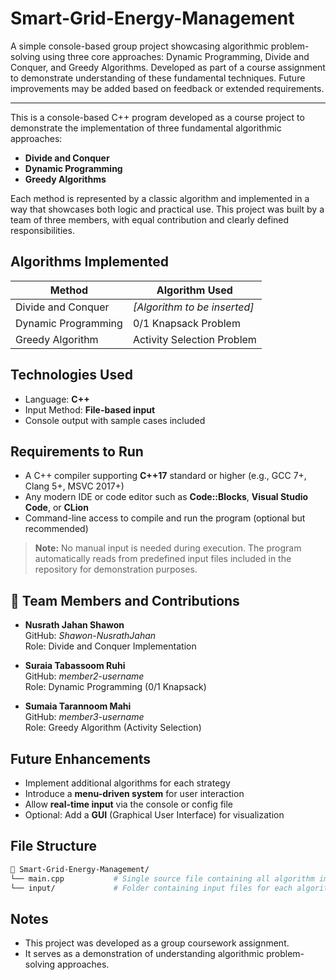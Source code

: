 # Smart-Grid-Energy-Management
A simple console-based group project showcasing algorithmic problem-solving using three core approaches: Dynamic Programming, Divide and Conquer, and Greedy Algorithms. Developed as part of a course assignment to demonstrate understanding of these fundamental techniques. Future improvements may be added based on feedback or extended requirements.

---

This is a console-based C++ program developed as a course project to demonstrate the implementation of three fundamental algorithmic approaches:

- **Divide and Conquer**
- **Dynamic Programming**
- **Greedy Algorithms**

Each method is represented by a classic algorithm and implemented in a way that showcases both logic and practical use. This project was built by a team of three members, with equal contribution and clearly defined responsibilities.


## Algorithms Implemented

| Method               | Algorithm Used              |
|----------------------|-----------------------------|
| Divide and Conquer   | _[Algorithm to be inserted]_ |
| Dynamic Programming  | 0/1 Knapsack Problem         |
| Greedy Algorithm     | Activity Selection Problem   |

## Technologies Used

- Language: **C++**
- Input Method: **File-based input**
- Console output with sample cases included

## Requirements to Run

- A C++ compiler supporting **C++17** standard or higher (e.g., GCC 7+, Clang 5+, MSVC 2017+)
- Any modern IDE or code editor such as **Code::Blocks**, **Visual Studio Code**, or **CLion**
- Command-line access to compile and run the program (optional but recommended)

> **Note:** No manual input is needed during execution. The program automatically reads from predefined input files included in the repository for demonstration purposes.

## 👥 Team Members and Contributions

- **Nusrath Jahan Shawon**  
  GitHub: *Shawon-NusrathJahan*  
  Role: Divide and Conquer Implementation

- **Suraia Tabassoom Ruhi**  
  GitHub: *member2-username*  
  Role: Dynamic Programming (0/1 Knapsack)

- **Sumaia Tarannoom Mahi**  
  GitHub: *member3-username*  
  Role: Greedy Algorithm (Activity Selection)
  

## Future Enhancements

* Implement additional algorithms for each strategy
* Introduce a **menu-driven system** for user interaction
* Allow **real-time input** via the console or config file
* Optional: Add a **GUI** (Graphical User Interface) for visualization

## File Structure

```bash
📁 Smart-Grid-Energy-Management/
└── main.cpp           # Single source file containing all algorithm implementations
└── input/             # Folder containing input files for each algorithm
````

## Notes

* This project was developed as a group coursework assignment.
* It serves as a demonstration of understanding algorithmic problem-solving approaches.
